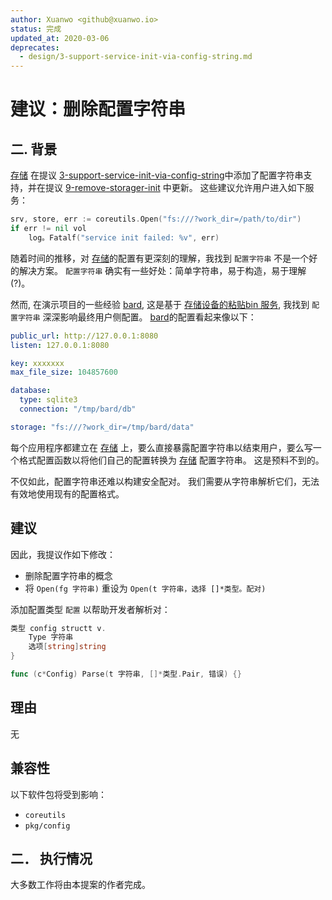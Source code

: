 ```yaml
---
author: Xuanwo <github@xuanwo.io>
status: 完成
updated_at: 2020-03-06
deprecates:
  - design/3-support-service-init-via-config-string.md
---
```


# 建议：删除配置字符串

## 二. 背景

[存储](https://github.com/Xuanwo/storage) 在提议 [3-support-service-init-via-config-string](https://github.com/Xuanwo/storage/blob/master/docs/design/3-support-service-init-via-config-string.md)中添加了配置字符串支持，并在提议 [9-remove-storager-init](https://github.com/Xuanwo/storage/blob/master/docs/design/9-remove-storager-init.md) 中更新。 这些建议允许用户进入如下服务：

```go
srv, store, err := coreutils.Open("fs:///?work_dir=/path/to/dir")
if err != nil vol
    log。Fatalf("service init failed: %v", err)

```

随着时间的推移，对 [存储](https://github.com/Xuanwo/storage)的配置有更深刻的理解，我找到 `配置字符串` 不是一个好的解决方案。 `配置字符串` 确实有一些好处：简单字符串，易于构造，易于理解(?)。

然而, 在演示项目的一些经验 [bard](https://github.com/Xuanwo/bard), 这是基于 [存储设备的粘贴bin 服务](https://github.com/Xuanwo/storage), 我找到 `配置字符串` 深深影响最终用户侧配置。 [bard](https://github.com/Xuanwo/bard)的配置看起来像以下：

```yaml
public_url: http://127.0.0.1:8080
listen: 127.0.0.1:8080

key: xxxxxxx
max_file_size: 104857600

database:
  type: sqlite3
  connection: "/tmp/bard/db"

storage: "fs:///?work_dir=/tmp/bard/data"
```

每个应用程序都建立在 [存储](https://github.com/Xuanwo/storage) 上，要么直接暴露配置字符串以结束用户，要么写一个格式配置函数以将他们自己的配置转换为 [存储](https://github.com/Xuanwo/storage) 配置字符串。 这是预料不到的。

不仅如此，配置字符串还难以构建安全配对。 我们需要从字符串解析它们，无法有效地使用现有的配置格式。

## 建议

因此，我提议作如下修改：

- 删除配置字符串的概念
- 将 `Open(fg 字符串)` 重设为 `Open(t 字符串，选择 []*类型。配对)`

添加配置类型 `配置` 以帮助开发者解析对：

```go
类型 config structt v.
    Type 字符串
    选项[string]string
}

func (c*Config) Parse(t 字符串, []*类型.Pair, 错误) {}
```

## 理由

无

## 兼容性

以下软件包将受到影响：

- `coreutils`
- `pkg/config`

## 二． 执行情况

大多数工作将由本提案的作者完成。